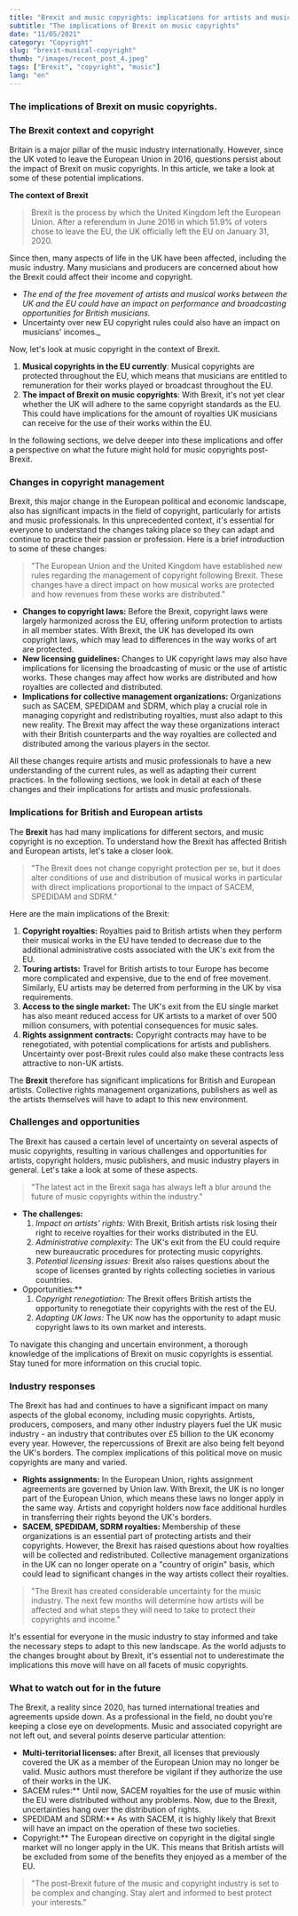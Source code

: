 ```yaml
---
title: "Brexit and music copyrights: implications for artists and music professionals"
subtitle: "The implications of Brexit on music copyrights"
date: "11/05/2021"
category: "Copyright"
slug: "brexit-musical-copyright"
thumb: "/images/recent_post_4.jpeg"
tags: ["Brexit", "copyright", "music"]
lang: "en"
---
```


### The implications of Brexit on music copyrights.

### The Brexit context and copyright

Britain is a major pillar of the music industry internationally. However, since the UK voted to leave the European Union in 2016, questions persist about the impact of Brexit on music copyrights. In this article, we take a look at some of these potential implications.

**The context of Brexit**

> Brexit is the process by which the United Kingdom left the European Union. After a referendum in June 2016 in which 51.9% of voters chose to leave the EU, the UK officially left the EU on January 31, 2020.

Since then, many aspects of life in the UK have been affected, including the music industry. Many musicians and producers are concerned about how the Brexit could affect their income and copyright.

-   _The end of the free movement of artists and musical works between the UK and the EU could have an impact on performance and broadcasting opportunities for British musicians._
-   Uncertainty over new EU copyright rules could also have an impact on musicians' incomes.\_

Now, let's look at music copyright in the context of Brexit.

1. **Musical copyrights in the EU currently**: Musical copyrights are protected throughout the EU, which means that musicians are entitled to remuneration for their works played or broadcast throughout the EU.
2. **The impact of Brexit on music copyrights**: With Brexit, it's not yet clear whether the UK will adhere to the same copyright standards as the EU. This could have implications for the amount of royalties UK musicians can receive for the use of their works within the EU.

In the following sections, we delve deeper into these implications and offer a perspective on what the future might hold for music copyrights post-Brexit.

### Changes in copyright management

Brexit, this major change in the European political and economic landscape, also has significant impacts in the field of copyright, particularly for artists and music professionals. In this unprecedented context, it's essential for everyone to understand the changes taking place so they can adapt and continue to practice their passion or profession. Here is a brief introduction to some of these changes:

> "The European Union and the United Kingdom have established new rules regarding the management of copyright following Brexit. These changes have a direct impact on how musical works are protected and how revenues from these works are distributed."

-   **Changes to copyright laws:** Before the Brexit, copyright laws were largely harmonized across the EU, offering uniform protection to artists in all member states. With Brexit, the UK has developed its own copyright laws, which may lead to differences in the way works of art are protected.
-   **New licensing guidelines:** Changes to UK copyright laws may also have implications for licensing the broadcasting of music or the use of artistic works. These changes may affect how works are distributed and how royalties are collected and distributed.
-   **Implications for collective management organizations:** Organizations such as SACEM, SPEDIDAM and SDRM, which play a crucial role in managing copyright and redistributing royalties, must also adapt to this new reality. The Brexit may affect the way these organizations interact with their British counterparts and the way royalties are collected and distributed among the various players in the sector.

All these changes require artists and music professionals to have a new understanding of the current rules, as well as adapting their current practices. In the following sections, we look in detail at each of these changes and their implications for artists and music professionals.

### Implications for British and European artists

The **Brexit** has had many implications for different sectors, and music copyright is no exception. To understand how the Brexit has affected British and European artists, let's take a closer look.

> "The Brexit does not change copyright protection per se, but it does alter conditions of use and distribution of musical works in particular with direct implications proportional to the impact of SACEM, SPEDIDAM and SDRM."

Here are the main implications of the Brexit:

1. **Copyright royalties:** Royalties paid to British artists when they perform their musical works in the EU have tended to decrease due to the additional administrative costs associated with the UK's exit from the EU.
2. **Touring artists:** Travel for British artists to tour Europe has become more complicated and expensive, due to the end of free movement. Similarly, EU artists may be deterred from performing in the UK by visa requirements.
3. **Access to the single market:** The UK's exit from the EU single market has also meant reduced access for UK artists to a market of over 500 million consumers, with potential consequences for music sales.
4. **Rights assignment contracts:** Copyright contracts may have to be renegotiated, with potential complications for artists and publishers. Uncertainty over post-Brexit rules could also make these contracts less attractive to non-UK artists.

The **Brexit** therefore has significant implications for British and European artists. Collective rights management organizations, publishers as well as the artists themselves will have to adapt to this new environment.

### Challenges and opportunities

The Brexit has caused a certain level of uncertainty on several aspects of music copyrights, resulting in various challenges and opportunities for artists, copyright holders, music publishers, and music industry players in general. Let's take a look at some of these aspects.

> "The latest act in the Brexit saga has always left a blur around the future of music copyrights within the industry."

-   **The challenges:**
    1. _Impact on artists' rights:_ With Brexit, British artists risk losing their right to receive royalties for their works distributed in the EU.
    2. _Administrative complexity:_ The UK's exit from the EU could require new bureaucratic procedures for protecting music copyrights.
    3. _Potential licensing issues:_ Brexit also raises questions about the scope of licenses granted by rights collecting societies in various countries.
-   Opportunities:\*\*
    1. _Copyright renegotiation:_ The Brexit offers British artists the opportunity to renegotiate their copyrights with the rest of the EU.
    2. _Adapting UK laws:_ The UK now has the opportunity to adapt music copyright laws to its own market and interests.

To navigate this changing and uncertain environment, a thorough knowledge of the implications of Brexit on music copyrights is essential. Stay tuned for more information on this crucial topic.

### Industry responses

The Brexit has had and continues to have a significant impact on many aspects of the global economy, including music copyrights. Artists, producers, composers, and many other industry players fuel the UK music industry - an industry that contributes over £5 billion to the UK economy every year. However, the repercussions of Brexit are also being felt beyond the UK's borders. The complex implications of this political move on music copyrights are many and varied.

-   **Rights assignments:** In the European Union, rights assignment agreements are governed by Union law. With Brexit, the UK is no longer part of the European Union, which means these laws no longer apply in the same way. Artists and copyright holders now face additional hurdles in transferring their rights beyond the UK's borders.
-   **SACEM, SPEDIDAM, SDRM royalties:** Membership of these organizations is an essential part of protecting artists and their copyrights. However, the Brexit has raised questions about how royalties will be collected and redistributed. Collective management organizations in the UK can no longer operate on a "country of origin" basis, which could lead to significant changes in the way artists collect their royalties.

> "The Brexit has created considerable uncertainty for the music industry. The next few months will determine how artists will be affected and what steps they will need to take to protect their copyrights and income."

It's essential for everyone in the music industry to stay informed and take the necessary steps to adapt to this new landscape. As the world adjusts to the changes brought about by Brexit, it's essential not to underestimate the implications this move will have on all facets of music copyrights.

### What to watch out for in the future

The Brexit, a reality since 2020, has turned international treaties and agreements upside down. As a professional in the field, no doubt you're keeping a close eye on developments. Music and associated copyright are not left out, and several points deserve particular attention:

-   **Multi-territorial licenses:** after Brexit, all licenses that previously covered the UK as a member of the European Union may no longer be valid. Music authors must therefore be vigilant if they authorize the use of their works in the UK.
-   SACEM rules:\*\* Until now, SACEM royalties for the use of music within the EU were distributed without any problems. Now, due to the Brexit, uncertainties hang over the distribution of rights.
-   SPEDIDAM and SDRM:\*\* As with SACEM, it is highly likely that Brexit will have an impact on the operation of these two societies.
-   Copyright:\*\* The European directive on copyright in the digital single market will no longer apply in the UK. This means that British artists will be excluded from some of the benefits they enjoyed as a member of the EU.

> "The post-Brexit future of the music and copyright industry is set to be complex and changing. Stay alert and informed to best protect your interests."
